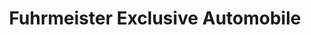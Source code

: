 ---
title: "Fuhrmeister Exclusive Automobile"
url: /mainz/fuhrmeister-exclusive-automobile/
shop: Autohaus
---